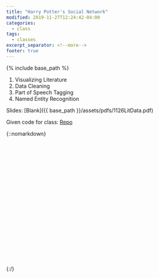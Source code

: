 ```yaml
---
title: "Harry Potter's Social Network"
modified: 2019-11-27T12:24:42-04:00
categories:
  - class
tags:
  - classes
excerpt_separator: <!--more-->
footer: true
---
```


{% include base_path %}

1. Visualizing Literature
1. Data Cleaning
2. Part of Speech Tagging
3. Named Entity Recognition

<!--more-->

Slides: [Blank]({{ base_path }}/assets/pdfs/1126LitData.pdf)

Given code for class: [Repo](https://github.students.cs.ubc.ca/cpsc203-2019w-t1/LecHP)

{::nomarkdown}
<object data="{{ base_path }}/assets/pdfs/1126LitData.pdf" width="500" height="500" type='application/pdf'/>
</object>


<!DOCTYPE html>
<meta charset="utf-8">
<style>
.links line {
  stroke: #999;
  stroke-opacity: 0.6;
}
.nodes circle {
  stroke: #fff;
  stroke-width: 1.5px;
}
</style>

<svg width="960" height="600"></svg>
<script src="https://d3js.org/d3.v4.min.js"></script>
<script>
var svg = d3.select("svg"),
    width = +svg.attr("width"),
    height = +svg.attr("height");
var color = d3.scaleOrdinal(d3.schemeCategory20);
var simulation = d3.forceSimulation()
    .force("link", d3.forceLink().id(function(d) { return d.id; }))
    .force("charge", d3.forceManyBody())
    .force("center", d3.forceCenter(width / 2, height / 2));
d3.json("{{ base_path }}/assets/graph.json", function(error, graph) {
  if (error) throw error;
  var link = svg.append("g")
      .attr("class", "links")
    .selectAll("line")
    .data(graph.links)
    .enter().append("line")
      .attr("stroke-width", function(d) { return Math.sqrt(d.weight); });
  var node = svg.append("g")
      .attr("class", "nodes")
    .selectAll("circle")
    .data(graph.nodes)
    .enter().append("circle")
      .attr("r", 5)
      .attr("fill", function(d) { return color(1); })
      .call(d3.drag()
          .on("start", dragstarted)
          .on("drag", dragged)
          .on("end", dragended));
  node.append("title")
      .text(function(d) { return d.id; });
  simulation
      .nodes(graph.nodes)
      .on("tick", ticked);
  simulation.force("link")
      .links(graph.links);
  function ticked() {
    link
        .attr("x1", function(d) { return d.source.x; })
        .attr("y1", function(d) { return d.source.y; })
        .attr("x2", function(d) { return d.target.x; })
        .attr("y2", function(d) { return d.target.y; });
    node
        .attr("cx", function(d) { return d.x; })
        .attr("cy", function(d) { return d.y; });
  }
});
function dragstarted(d) {
  if (!d3.event.active) simulation.alphaTarget(0.3).restart();
  d.fx = d.x;
  d.fy = d.y;
}
function dragged(d) {
  d.fx = d3.event.x;
  d.fy = d3.event.y;
}
function dragended(d) {
  if (!d3.event.active) simulation.alphaTarget(0);
  d.fx = null;
  d.fy = null;
}
</script>


{:/}
